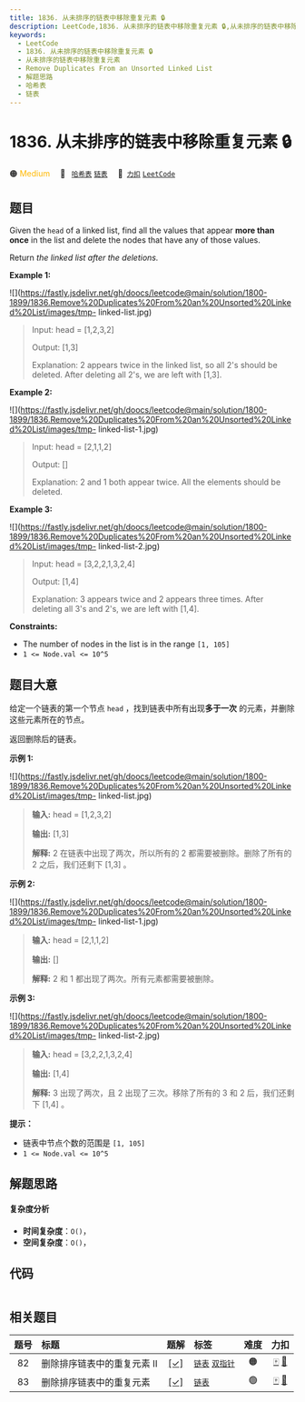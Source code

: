 ```yaml
---
title: 1836. 从未排序的链表中移除重复元素 🔒
description: LeetCode,1836. 从未排序的链表中移除重复元素 🔒,从未排序的链表中移除重复元素,Remove Duplicates From an Unsorted Linked List,解题思路,哈希表,链表
keywords:
  - LeetCode
  - 1836. 从未排序的链表中移除重复元素 🔒
  - 从未排序的链表中移除重复元素
  - Remove Duplicates From an Unsorted Linked List
  - 解题思路
  - 哈希表
  - 链表
---
```


# 1836. 从未排序的链表中移除重复元素 🔒

🟠 <font color=#ffb800>Medium</font>&emsp; 🔖&ensp; [`哈希表`](/tag/hash-table.md) [`链表`](/tag/linked-list.md)&emsp; 🔗&ensp;[`力扣`](https://leetcode.cn/problems/remove-duplicates-from-an-unsorted-linked-list) [`LeetCode`](https://leetcode.com/problems/remove-duplicates-from-an-unsorted-linked-list)

## 题目

Given the `head` of a linked list, find all the values that appear **more than
once** in the list and delete the nodes that have any of those values.

Return _the linked list after the deletions._



**Example 1:**

![](https://fastly.jsdelivr.net/gh/doocs/leetcode@main/solution/1800-1899/1836.Remove%20Duplicates%20From%20an%20Unsorted%20Linked%20List/images/tmp-
linked-list.jpg)

> 
> 
> Input: head = [1,2,3,2]
> 
> 
> 
> Output: [1,3]
> 
> 
> 
> Explanation: 2 appears twice in the linked list, so all 2's should be deleted. After deleting all 2's, we are left with [1,3].
> 
> 

**Example 2:**

![](https://fastly.jsdelivr.net/gh/doocs/leetcode@main/solution/1800-1899/1836.Remove%20Duplicates%20From%20an%20Unsorted%20Linked%20List/images/tmp-
linked-list-1.jpg)

> 
> 
> Input: head = [2,1,1,2]
> 
> 
> 
> Output: []
> 
> 
> 
> Explanation: 2 and 1 both appear twice. All the elements should be deleted.
> 
> 

**Example 3:**

![](https://fastly.jsdelivr.net/gh/doocs/leetcode@main/solution/1800-1899/1836.Remove%20Duplicates%20From%20an%20Unsorted%20Linked%20List/images/tmp-
linked-list-2.jpg)

> 
> 
> Input: head = [3,2,2,1,3,2,4]
> 
> 
> 
> Output: [1,4]
> 
> 
> 
> Explanation: 3 appears twice and 2 appears three times. After deleting all 3's and 2's, we are left with [1,4].
> 
> 

**Constraints:**

  * The number of nodes in the list is in the range `[1, 105]`
  * `1 <= Node.val <= 10^5`


## 题目大意

给定一个链表的第一个节点 `head` ，找到链表中所有出现**多于一次** 的元素，并删除这些元素所在的节点。

返回删除后的链表。

**示例 1:**

![](https://fastly.jsdelivr.net/gh/doocs/leetcode@main/solution/1800-1899/1836.Remove%20Duplicates%20From%20an%20Unsorted%20Linked%20List/images/tmp-
linked-list.jpg)

> 
> 
> 
> 
> 
> **输入:** head = [1,2,3,2]
> 
> **输出:** [1,3]
> 
> **解释:** 2 在链表中出现了两次，所以所有的 2 都需要被删除。删除了所有的 2 之后，我们还剩下 [1,3] 。
> 
> 

**示例 2:**

![](https://fastly.jsdelivr.net/gh/doocs/leetcode@main/solution/1800-1899/1836.Remove%20Duplicates%20From%20an%20Unsorted%20Linked%20List/images/tmp-
linked-list-1.jpg)

> 
> 
> 
> 
> 
> **输入:** head = [2,1,1,2]
> 
> **输出:** []
> 
> **解释:** 2 和 1 都出现了两次。所有元素都需要被删除。
> 
> 

**示例 3:**

![](https://fastly.jsdelivr.net/gh/doocs/leetcode@main/solution/1800-1899/1836.Remove%20Duplicates%20From%20an%20Unsorted%20Linked%20List/images/tmp-
linked-list-2.jpg)

> 
> 
> 
> 
> 
> **输入:** head = [3,2,2,1,3,2,4]
> 
> **输出:** [1,4]
> 
> **解释:** 3 出现了两次，且 2 出现了三次。移除了所有的 3 和 2 后，我们还剩下 [1,4] 。
> 
> 

**提示：**

  * 链表中节点个数的范围是 `[1, 105]`
  * `1 <= Node.val <= 10^5`


## 解题思路

#### 复杂度分析

- **时间复杂度**：`O()`，
- **空间复杂度**：`O()`，

## 代码

```javascript

```

## 相关题目

<!-- prettier-ignore -->
| 题号 | 标题 | 题解 | 标签 | 难度 | 力扣 |
| :------: | :------ | :------: | :------ | :------: | :------: |
| 82 | 删除排序链表中的重复元素 II | [[✓]](/problem/0082.md) |  [`链表`](/tag/linked-list.md) [`双指针`](/tag/two-pointers.md) | 🟠 | [🀄️](https://leetcode.cn/problems/remove-duplicates-from-sorted-list-ii) [🔗](https://leetcode.com/problems/remove-duplicates-from-sorted-list-ii) |
| 83 | 删除排序链表中的重复元素 | [[✓]](/problem/0083.md) |  [`链表`](/tag/linked-list.md) | 🟢 | [🀄️](https://leetcode.cn/problems/remove-duplicates-from-sorted-list) [🔗](https://leetcode.com/problems/remove-duplicates-from-sorted-list) |